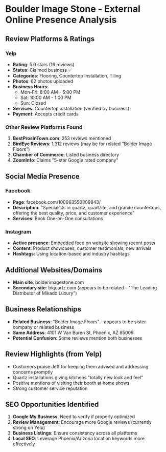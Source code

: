 # Boulder Image Stone - External Online Presence Analysis

## Review Platforms & Ratings

### Yelp
- **Rating**: 5.0 stars (16 reviews)
- **Status**: Claimed business ✅
- **Categories**: Flooring, Countertop Installation, Tiling
- **Photos**: 62 photos uploaded
- **Business Hours**: 
  - Mon-Fri: 8:00 AM - 5:00 PM
  - Sat: 10:00 AM - 1:00 PM
  - Sun: Closed
- **Services**: Countertop installation (verified by business)
- **Payment**: Accepts credit cards

### Other Review Platforms Found
1. **BestProsInTown.com**: 253 reviews mentioned
2. **BirdEye Reviews**: 1,312 reviews (may be for related "Bolder Image Floors")
3. **Chamber of Commerce**: Listed business directory
4. **ZoomInfo**: Claims "5-star Google rated company"

## Social Media Presence

### Facebook
- **Page**: facebook.com/100063550809843/
- **Description**: "Specialists in quartz, quartzite, and granite countertops, offering the best quality, price, and customer experience"
- **Services**: Book One-on-One consultations

### Instagram
- **Active presence**: Embedded feed on website showing recent posts
- **Content**: Product showcases, customer testimonials, new arrivals
- **Hashtags**: Using location-based and industry hashtags

## Additional Websites/Domains
- **Main site**: bolderimagestone.com
- **Secondary site**: biquartz.com (appears to be related - "The Leading Distributor of Mikado Luxury")

## Business Relationships
- **Related Business**: "Bolder Image Floors" - appears to be sister company or related business
- **Same Address**: 4101 W Van Buren St, Phoenix, AZ 85009
- **Potential Confusion**: Some reviews mention both businesses

## Review Highlights (from Yelp)
- Customers praise Jeff for keeping them advised and addressing concerns promptly
- Quartz installations giving kitchens "totally new look and feel"
- Positive mentions of visiting their booth at home shows
- Strong customer service reputation

## SEO Opportunities Identified
1. **Google My Business**: Need to verify if properly optimized
2. **Review Management**: Encourage more Google reviews (currently strong on Yelp)
3. **Business Listings**: Ensure consistency across all platforms
4. **Local SEO**: Leverage Phoenix/Arizona location keywords more effectively

